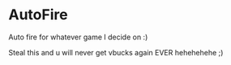 # AutoFire
Auto fire for whatever game I decide on :)


Steal this and u will never get vbucks again EVER hehehehehe ;)

